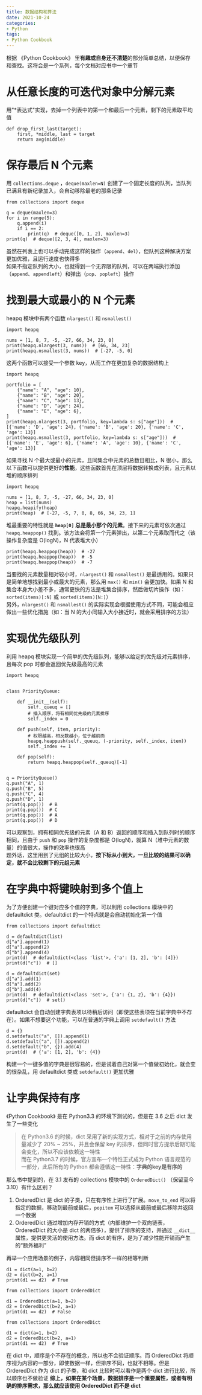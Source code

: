 ```yaml
---
title: 数据结构和算法
date: 2021-10-24
categories: 
- Python
tags:
- Python Cookbook
---
```



根据 《Python Cookbook》 里**有趣或自身还不清楚**的部分简单总结，以便保存和查找。这将会是一个系列，每个文档对应书中一个章节  

# 从任意长度的可迭代对象中分解元素
用"\*表达式"实现，去掉一个列表中的第一个和最后一个元素，剩下的元素取平均值  
```
def drop_first_last(target):
	first, *middle, last = target
	return avg(middle)
```


# 保存最后 N 个元素
用 `collections.deque` ，`deque(maxlen=N)` 创建了一个固定长度的队列，当队列已满且有新纪录加入，会自动移除最老的那条记录
```
from collections import deque

q = deque(maxlen=3)
for i in range(5):
	q.append(i)
	if i == 2:
		print(q)  # deque([0, 1, 2], maxlen=3)
print(q)  # deque([2, 3, 4], maxlen=3)
```
虽然在列表上也可以手动完成这样的操作（`append`、`del`），但队列这种解决方案更加优雅，且运行速度也快得多  
如果不指定队列的大小，也就得到一个无界限的队列，可以在两端执行添加（`append`、`appendleft`）和弹出（`pop`、`popleft`）操作


# 找到最大或最小的 N 个元素
heapq 模块中有两个函数 `nlargest()` 和 `nsmallest()`
```
import heapq

nums = [1, 8, 7, -5, -27, 66, 34, 23, 0]
print(heapq.nlargest(3, nums))  # [66, 34, 23]
print(heapq.nsmallest(3, nums))  # [-27, -5, 0]
```
这两个函数可以接受一个参数 key，从而工作在更加复杂的数据结构上
```
import heapq

portfolio = [
    {"name": "A", "age": 10},
    {"name": "B", "age": 20},
    {"name": "C", "age": 13},
    {"name": "D", "age": 24},
    {"name": "E", "age": 6},
]
print(heapq.nlargest(3, portfolio, key=lambda s: s["age"]))  # [{'name': 'D', 'age': 24}, {'name': 'B', 'age': 20}, {'name': 'C', 'age': 13}]
print(heapq.nsmallest(3, portfolio, key=lambda s: s["age"]))  # [{'name': 'E', 'age': 6}, {'name': 'A', 'age': 10}, {'name': 'C', 'age': 13}]
```
如果寻找 N 个最大或最小的元素，且同集合中元素的总数目相比，N 很小，那么以下函数可以提供更好的**性能**，这些函数首先在顶层将数据转换成列表，且元素以堆的顺序排列
```
import heapq

nums = [1, 8, 7, -5, -27, 66, 34, 23, 0]
heap = list(nums)
heapq.heapify(heap)
print(heap)  # [-27, -5, 7, 0, 8, 66, 34, 23, 1]
```
堆最重要的特性就是 **`heap[0]` 总是最小那个的元素**。接下来的元素可依次通过 `heapq.heappop()` 找到。该方法会将第一个元素弹出，以第二个元素取而代之（该操作复杂度是 O(logN)，N 代表堆大小）
```
print(heapq.heappop(heap))  # -27
print(heapq.heappop(heap))  # -5
print(heapq.heappop(heap))  # -7
```
当要找的元素数量相对较小时，`nlargest()` 和 `nsmallest()` 是最适用的。如果只是简单地想找到最小或最大的元素，那么用 `max()` 和 `min()` 会更加快。如果 N 和集合本身大小差不多，通常更快的方法是堆集合排序，然后做切片操作（如：`sorted(items)[:N]` 或 `sorted(items)[N:]`）  
另外，`nlargest()` 和 `nsmallest()` 的实际实现会根据使用方式不同，可能会相应做出一些优化措施（如：当 N 的大小同输入大小接近时，就会采用排序的方法）


# 实现优先级队列
利用 heapq 模块实现一个简单的优先级队列，能够以给定的优先级对元素排序，且每次 pop 时都会返回优先级最高的元素
```
import heapq


class PriorityQueue:

    def __init__(self):
        self._queuq = []
        # 插入顺序，将有相同优先级的元素排序
        self._index = 0

    def push(self, item, priority):
    	# 权限越高，相反数越小，位于越前面
        heapq.heappush(self._queuq, (-priority, self._index, item))
        self._index += 1

    def pop(self):
        return heapq.heappop(self._queuq)[-1]


q = PriorityQueue()
q.push("A", 1)
q.push("B", 5)
q.push("C", 4)
q.push("D", 1)
print(q.pop())  # B
print(q.pop())  # C
print(q.pop())  # A
print(q.pop())  # D
```
可以观察到，拥有相同优先级的元素（A 和 B）返回的顺序和插入到队列时的顺序相同，且由于 `push` 和 `pop` 操作的复杂度都是 O(logN)，就算 N（堆中元素的数量）的值很大，操作的效率也很高  
题外话，这里用到了元组的比较大小，**按下标从小到大，一旦比较的结果可以确定，就不会比较剩下的元组元素**


# 在字典中将键映射到多个值上
为了方便创建一个键对应多个值的字典，可以利用 collections 模块中的 defaultdict 类。defaultdict 的一个特点就是会自动初始化第一个值
```
from collections import defaultdict

d = defaultdict(list)
d["a"].append(1)
d["a"].append(2)
d["b"].append(4)
print(d)  # defaultdict(<class 'list'>, {'a': [1, 2], 'b': [4]})
print(d["c"])  # []

d = defaultdict(set)
d["a"].add(1)
d["a"].add(2)
d["b"].add(4)
print(d)  # defaultdict(<class 'set'>, {'a': {1, 2}, 'b': {4}})
print(d["c"])  # set()
```
defaultdict 会自动创建字典表项以待稍后访问（即使这些表项在当前字典中不存在）。如果不想要这个功能，可以在普通的字典上调用 `setdefault()` 方法
```
d = {}
d.setdefault("a", []).append(1)
d.setdefault("a", []).append(2)
d.setdefault("b", {}).add(4)
print(d)  # {'a': [1, 2], 'b': {4}}
```
构建一个一键多值的字典是很容易的，但是试着自己对第一个值做初始化，就会变的很杂乱，用 defaultdict 类或 `setdefault()` 更加优雅


# 让字典保持有序
《Python Cookbook》 是在 Python3.3 的环境下测试的，但是在 3.6 之后 dict 发生了一些变化
> 在 Python3.6 的时候，dict 采用了新的实现方式，相对于之前的内存使用量减少了 20% ~ 25%，并且会保留 key 的排序，但同时官方提示后期可能会变化，所以不应该依赖这一特性  
> 而在 Python3.7 的时候，官方宣布一个特性正式成为 Python 语言规范的一部分，此后所有的 Python 都会遵循这一特性：**字典的key是有序的**  

那么书中提到的，在 3.1 发布的 collections 模块中的 `OrderedDict()` （保留至今 3.10）有什么区别？  
1. OrderedDict 是 dict 的子类，只在有序性上进行了扩展。`move_to_end` 可以将指定的数据，移动到最前或最后，`popitem` 可以选择从最前或最后移除并返回一个数据  
2. OrderedDict 通过增加内存开销的方式（内部维护一个双向链表，OrderedDict 的大小是 dict 的两倍多），提供了排序的支持，并通过 `__dict__` 属性，提供更灵活的使用方法。而 dict 的有序，是为了减少性能开销而产生的“额外福利”  

再举一个应用场景的例子，内容相同但排序不一样的相等判断  
```
d1 = dict(a=1, b=2)
d2 = dict(b=2, a=1)
print(d1 == d2)  # True
```
```
from collections import OrderedDict

d1 = OrderedDict(a=1, b=2)
d2 = OrderedDict(b=2, a=1)
print(d1 == d2)  # False
```
```
from collections import OrderedDict

d1 = dict(a=1, b=2)
d2 = OrderedDict(b=2, a=1)
print(d1 == d2)  # True
```
在 dict 中，顺序是个不存在的概念，所以也不会验证顺序。而 OrderedDict 将顺序视为内容的一部分，即使数据一样，但排序不同，也就不相等。但是 OrderedDict 作为 dict 的子类，和 dict 比较时可以看作是两个 dict 进行比较，所以顺序也不做验证
**综上，如果在某个场景，数据排序是一个重要属性，或者有明确的排序需求，那么就应该使用 OrderedDict 而不是 dict**

